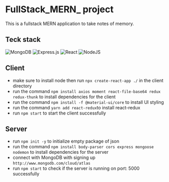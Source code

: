 # FullStack_MERN_ project
This is a fullstack MERN application to take notes of memory.  

## Teck stack 
![MongoDB](https://img.shields.io/badge/MongoDB-%234ea94b.svg?style=for-the-badge&logo=mongodb&logoColor=white) ![Express.js](https://img.shields.io/badge/express.js-%23404d59.svg?style=for-the-badge&logo=express&logoColor=%2361DAFB)
![React](https://img.shields.io/badge/React-20232A?style=for-the-badge&logo=react&logoColor=61DAFB) 
![NodeJS](https://img.shields.io/badge/Node.js-43853D?style=for-the-badge&logo=node.js&logoColor=white)


## Client 

- make sure to install node then run `npx create-react-app ./` in the client directory
- run the command `npm install axios moment react-file-base64 redux redux-thunk` to install dependencies for the client 
- run the command `npm install -f @material-ui/core` to install UI styling
- run the command `yarn add react-redux`to install react-redux 
- run `npm start` to start the client successfully

## Server

- run `npm init -y` to initialize empty package of json 
- run the command `npm install body-parser cors express mongoose nodemon` to install dependencies for the server
- connect with MongoDB with signing up `http://www.mongodb.com/cloud/atlas`
- run `npm start` to check if the server is running on port: 5000 successfully
